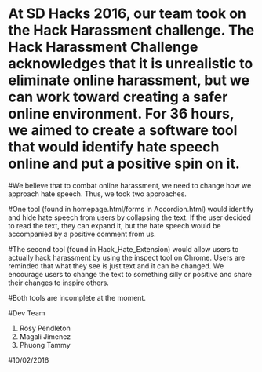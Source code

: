 # At SD Hacks 2016, our team took on the Hack Harassment challenge. The Hack Harassment Challenge acknowledges that it is unrealistic to eliminate online harassment, but we can work toward creating a safer online environment. For 36 hours, we aimed to create a software tool that would identify hate speech online and put a positive spin on it.

#We believe that to combat online harassment, we need to change how we approach hate speech. Thus, we took two approaches.

#One tool (found in homepage.html/forms in Accordion.html) would identify and hide hate speech from users by collapsing the text. If the user decided to read the text, they can expand it, but the hate speech would be accompanied by a positive comment from us.  

#The second tool (found in Hack_Hate_Extension) would allow users to actually hack harassment by using the inspect tool on Chrome. Users are reminded that what they see is just text and it can be changed. We encourage users to change the text to something silly or positive and share their changes to inspire others.

#Both tools are incomplete at the moment.

#Dev Team
1. Rosy Pendleton
2. Magali Jimenez
3. Phuong Tammy

#10/02/2016
